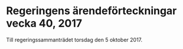# Regeringens ärendeförteckningar vecka 40, 2017

Till regeringssammanträdet torsdag den 5 oktober 2017.
